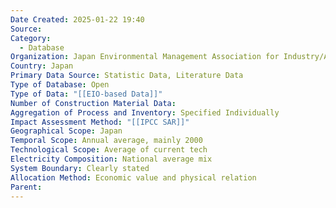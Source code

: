 ```yaml
---
Date Created: 2025-01-22 19:40
Source: 
Category:
  - Database
Organization: Japan Environmental Management Association for Industry/Advanced Industrial Science and Technology
Country: Japan
Primary Data Source: Statistic Data, Literature Data
Type of Database: Open
Type of Data: "[[EIO-based Data]]"
Number of Construction Material Data: 
Aggregation of Process and Inventory: Specified Individually
Impact Assessment Method: "[[IPCC SAR]]"
Geographical Scope: Japan
Temporal Scope: Annual average, mainly 2000
Technological Scope: Average of current tech
Electricity Composition: National average mix
System Boundary: Clearly stated
Allocation Method: Economic value and physical relation
Parent:
---
```

